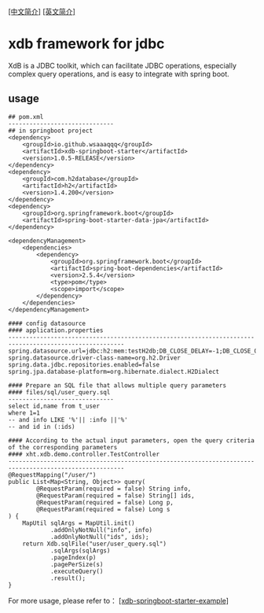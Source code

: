 [[中文简介]](https://github.com/wsaaaqqq/xdb/blob/main/README-CN.md) [[英文简介]](https://github.com/wsaaaqqq/xdb/blob/main/README.md)

# xdb framework for jdbc
XdB is a JDBC toolkit, which can facilitate JDBC operations, especially complex query operations, and is easy to integrate with spring boot.
## usage
~~~
## pom.xml
------------------------------
## in springboot project
<dependency>
    <groupId>io.github.wsaaaqqq</groupId>
    <artifactId>xdb-springboot-starter</artifactId>
    <version>1.0.5-RELEASE</version>
</dependency>
<dependency>
    <groupId>com.h2database</groupId>
    <artifactId>h2</artifactId>
    <version>1.4.200</version>
</dependency>
<dependency>
    <groupId>org.springframework.boot</groupId>
    <artifactId>spring-boot-starter-data-jpa</artifactId>
</dependency>

<dependencyManagement>
    <dependencies>
        <dependency>
            <groupId>org.springframework.boot</groupId>
            <artifactId>spring-boot-dependencies</artifactId>
            <version>2.5.4</version>
            <type>pom</type>
            <scope>import</scope>
        </dependency>
    </dependencies>
</dependencyManagement>
~~~

~~~
#### config datasource
#### application.properties
-------------------------------------------------------------------------------------------------------
spring.datasource.url=jdbc:h2:mem:testH2db;DB_CLOSE_DELAY=-1;DB_CLOSE_ON_EXIT=FALSE;MODE=MYSQL
spring.datasource.driver-class-name=org.h2.Driver
spring.data.jdbc.repositories.enabled=false
spring.jpa.database-platform=org.hibernate.dialect.H2Dialect
~~~



~~~
#### Prepare an SQL file that allows multiple query parameters
#### files/sql/user_query.sql
------------------------------
select id,name from t_user
where 1=1
-- and info LIKE '%'|| :info ||'%'
-- and id in (:ids)
~~~

~~~
#### According to the actual input parameters, open the query criteria of the corresponding parameters
#### xht.xdb.demo.controller.TestController
-------------------------------------------------------------------------------------------------------
@RequestMapping("/user/")
public List<Map<String, Object>> query(
        @RequestParam(required = false) String info,
        @RequestParam(required = false) String[] ids,
        @RequestParam(required = false) Long p,
        @RequestParam(required = false) Long s
) {
    MapUtil sqlArgs = MapUtil.init()
            .addOnlyNotNull("info", info)
            .addOnlyNotNull("ids", ids);
    return Xdb.sqlFile("user/user_query.sql")
            .sqlArgs(sqlArgs)
            .pageIndex(p)
            .pagePerSize(s)
            .executeQuery()
            .result();
}
~~~

For more usage, please refer to： 
[[xdb-springboot-starter-example]](https://github.com/wsaaaqqq/xdb/tree/main/xdb-springboot-starter-example)